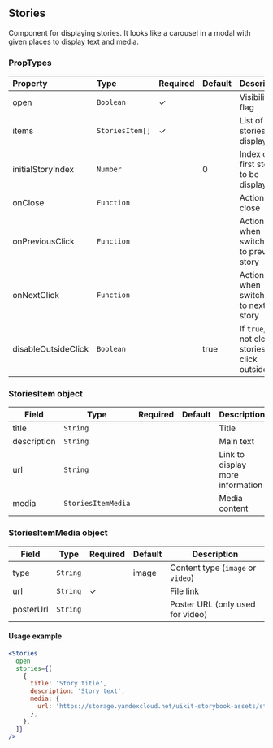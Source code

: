 ## Stories

Component for displaying stories. It looks like a carousel in a modal with given places to display text and media.

### PropTypes

| Property            | Type            | Required | Default | Description                                      |
| :------------------ | :-------------- | :------- | :------ | :----------------------------------------------- |
| open                | `Boolean`       | ✓        |         | Visibility flag                                  |
| items               | `StoriesItem[]` | ✓        |         | List of stories to display                       |
| initialStoryIndex   | `Number`        |          | 0       | Index of the first story to be displayed         |
| onClose             | `Function`      |          |         | Action on close                                  |
| onPreviousClick     | `Function`      |          |         | Action when switching to previous story          |
| onNextClick         | `Function`      |          |         | Action when switching to next story              |
| disableOutsideClick | `Boolean`       |          | true    | If `true`, do not close stories on click outside |

### StoriesItem object

| Field       | Type               | Required | Default | Description                      |
| ----------- | ------------------ | -------- | ------- | -------------------------------- |
| title       | `String`           |          |         | Title                            |
| description | `String`           |          |         | Main text                        |
| url         | `String`           |          |         | Link to display more information |
| media       | `StoriesItemMedia` |          |         | Media content                    |

### StoriesItemMedia object

| Field     | Type     | Required | Default | Description                       |
| --------- | -------- | -------- | ------- | --------------------------------- |
| type      | `String` |          | image   | Content type (`image` or `video`) |
| url       | `String` | ✓        |         | File link                         |
| posterUrl | `String` |          |         | Poster URL (only used for video)  |

#### Usage example

```jsx harmony
<Stories
  open
  stories={[
    {
      title: 'Story title',
      description: 'Story text',
      media: {
        url: 'https://storage.yandexcloud.net/uikit-storybook-assets/story-picture-2.png',
      },
    },
  ]}
/>
```
